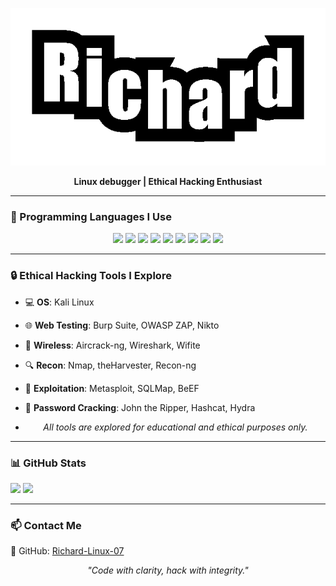 ![GIF](https://github.com/richard-linux-07/richard-linux-07/blob/main/Name2.gif)
<p align="center">
  <b>Linux debugger | Ethical Hacking Enthusiast</b><br>
 
---

### 🎨 Programming Languages I Use

<p align="center">
  <img src="https://img.shields.io/badge/Python-3776AB?style=for-the-badge&logo=python&logoColor=white" />
  <img src="https://img.shields.io/badge/JavaScript-F7DF1E?style=for-the-badge&logo=javascript&logoColor=black" />
  <img src="https://img.shields.io/badge/HTML5-E34F26?style=for-the-badge&logo=html5&logoColor=white" />
  <img src="https://img.shields.io/badge/CSS3-1572B6?style=for-the-badge&logo=css3&logoColor=white" />
  <img src="https://img.shields.io/badge/C++-00599C?style=for-the-badge&logo=c%2B%2B&logoColor=white" />
  <img src="https://img.shields.io/badge/Node.js-339933?style=for-the-badge&logo=nodedotjs&logoColor=white" />
  <img src="https://img.shields.io/badge/Bash-121011?style=for-the-badge&logo=gnubash&logoColor=white" />
  <img src="https://img.shields.io/badge/Ruby-CC342D?style=for-the-badge&logo=ruby&logoColor=white" />
  <img src="https://img.shields.io/badge/PHP-777BB4?style=for-the-badge&logo=php&logoColor=white" />
</p>


---
### 🔒 Ethical Hacking Tools I Explore

- 💻 **OS**: Kali Linux
- 🌐 **Web Testing**: Burp Suite, OWASP ZAP, Nikto
- 📡 **Wireless**: Aircrack-ng, Wireshark, Wifite
- 🔍 **Recon**: Nmap, theHarvester, Recon-ng
- 🧰 **Exploitation**: Metasploit, SQLMap, BeEF
- 🔐 **Password Cracking**: John the Ripper, Hashcat, Hydra

- <p align="center"><i>All tools are explored for educational and ethical purposes only.</i></p>

---

### 📊 GitHub Stats

<p align="left">
  <img src="https://github-readme-stats.vercel.app/api?username=richard-linux-07&show_icons=true&theme=radical" width="48%" />
  <img src="https://github-readme-streak-stats.herokuapp.com/?user=richard-linux-07&theme=radical" width="48%" />
</p>

---

### 📫 Contact Me
🐙 GitHub: [Richard-Linux-07](https://github.com/richard-linux-07)
<p align="center"><i>"Code with clarity, hack with integrity."</i></p>
